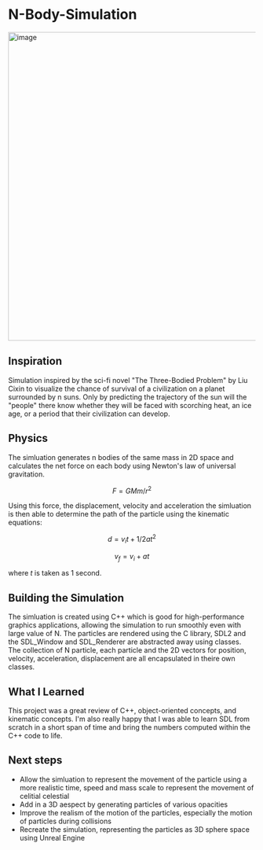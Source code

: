 # N-Body-Simulation

<img width="628" alt="image" src="https://github.com/emilyzhangbg/N-Body-Simulation/assets/57567096/456049dd-d296-4cb6-9383-ccaca525a267">

## Inspiration 
Simulation inspired by the sci-fi novel "The Three-Bodied Problem" by Liu Cixin to visualize the chance of survival of a civilization on a planet surrounded by n suns. Only by predicting the trajectory of the sun will the "people" there know whether they will be faced with scorching heat, an ice age, or a period that their civilization can develop.

## Physics
The simluation generates n bodies of the same mass in 2D space and calculates the net force on each body using Newton's law of universal gravitation. 

$$F = GMm/r^2$$

Using this force, the displacement, velocity and acceleration the simluation is then able to determine the path of the particle using the kinematic equations:

$$d=v_it + 1/2 at^2$$

$$v_f=v_i+at$$

where $t$ is taken as 1 second.

## Building the Simulation
The simluation is created using C++ which is good for high-performance graphics applications, allowing the simulation to run smoothly even with large value of N. The particles are rendered using the C library, SDL2 and the SDL_Window and SDL_Renderer are abstracted away using classes. The collection of N particle, each particle and the 2D vectors for position, velocity, acceleration, displacement are all encapsulated in theire own classes.

## What I Learned
This project was a great review of C++, object-oriented concepts, and kinematic concepts. I'm also really happy that I was able to learn SDL from scratch in a short span of time and bring the numbers computed within the C++ code to life. 

## Next steps
- Allow the simluation to represent the movement of the particle using a more realistic time, speed and mass scale to represent the movement of celitial celestial
- Add in a 3D aespect by generating particles of various opacities
- Improve the realism of the motion of the particles, especially the motion of particles during collisions
- Recreate the simulation, representing the particles as 3D sphere space using Unreal Engine
